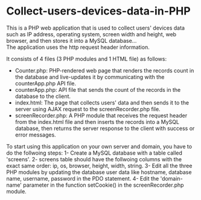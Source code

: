 # Collect-users-devices-data-in-PHP
This is a PHP web application that is used to collect users' devices data such as IP address, operating system, screen width and height, web browser, and then stores it into a MySQL database...  
The application uses the http request header information.  
  
It consists of 4 files (3 PHP modules and 1 HTML file) as follows:  
- Counter.php: PHP-rendered web page that renders the records count in the database and live-updates it by communicating with the counterApp.php API file.   
- counterApp.php: API file that sends the count of the records in the database to the client.  
- index.html: The page that collects users' data and then sends it to the server using AJAX request to the screenRecorder.php file.  
- screenRecorder.php: A PHP module that receives the request header from the index.html file and then inserts the records into a MySQL database, then returns the server response to the client with success or error messages.
  
To start using this application on your own server and domain, you have to do the follwoing steps:
1- Create a MySQL database with a table called 'screens'.
2- screens table should have the follwoing columns with the exact same order: ip, os, browser, height, width, string.
3- Edit all the three PHP modules by updating the database user data like hostname, database name, username, password in the PDO statement.
4- Edit the 'domain-name' parameter in the function setCookie() in the screenRecorder.php module.
